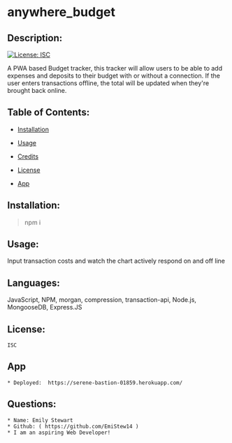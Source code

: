 # anywhere_budget

  ## Description:

  [![License: ISC](https://img.shields.io/badge/License-ISC-blue.svg)](https://opensource.org/licenses/ISC)
  
  A PWA based Budget tracker, this tracker will allow users to be able to add expenses and deposits to their budget with or without a connection. If the user enters transactions offline, the total will be updated when they're brought back online.

  ## Table of Contents:
  
  * [Installation](#Installation)
    
  
  * [Usage](#Usage)
    
  
  * [Credits](#Credits)
    
  
  * [License](#License)

  * [App](#App)
    
  

  ## Installation:
  > npm i

  ## Usage:
  Input transaction costs and watch the chart actively respond on and off line
  ## Languages:
  JavaScript, NPM, morgan, compression, transaction-api, Node.js, MongooseDB, Express.JS
  
  ## License:
    ISC

  ## App
    * Deployed:  https://serene-bastion-01859.herokuapp.com/
  ## Questions: 
    * Name: Emily Stewart
    * Github: ( https://github.com/EmiStew14 )
    * I am an aspiring Web Developer!

  
